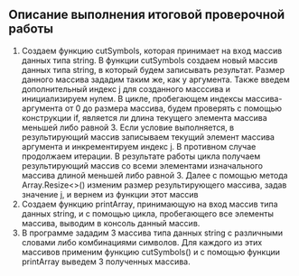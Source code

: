 ## __Описание выполнения итоговой проверочной работы__

1. Создаем функцию cutSymbols, которая принимает на вход массив данных типа string.
В функции cutSymbols создаем новый массив данных типа string, в который будем записывать результат.
Размер данного массива зададим таким же, как у аргумента.
Также введем дополнительный индекс j для созданного масссива и инициализируем нулем.
В цикле, пробегающем индексы массива-аргумента от 0 до размера массива, будем проверять с помощью конструкции if, является ли длина текущего элемента массива меньшей либо равной 3. Если условие выполняется, в результирующий массив записываем текущий элемент массива аргумента и инкрементируем индекс j. В противном случае продолжаем итерации. В результате работы цикла получаем результирующий массив со всеми элементами изначального массива длиной меньшей либо равной 3. Далее с помощью метода Array.Resize<>() изменим размер результирующего массива, задав значение j, и вернем из функции этот массив
2. Создаем функцию printArray, принимающую на вход массив типа данных string, и с помощью цикла, пробегающего все элементы массива, выводим в консоль данный массив.
3. В программе зададим 3 массива типа данных string с различными словами либо комбинациями символов. Для каждого из этих массивов применим функцию cutSymbols() и с помощью функции printArray выведем 3 полученных массива.